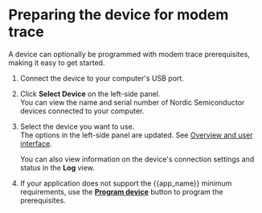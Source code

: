 # Preparing the device for modem trace

A device can optionally be programmed with modem trace prerequisites, making it easy to get started.

1. Connect the device to your computer's USB port.
2. Click **Select Device** on the left-side panel.</br>
   You can view the name and serial number of Nordic Semiconductor devices connected to your computer.
3. Select the device you want to use.</br>
    The options in the left-side panel are updated. See [Overview and user interface](./overview.md).

    You can also view information on the device's connection settings and status in the **Log** view.

4. If your application does not support the {{app_name}} minimum requirements, use the [**Program device**](./overview.md#program-device) button to program the prerequisites.
